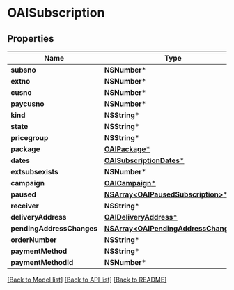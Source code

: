 # OAISubscription

## Properties
Name | Type | Description | Notes
------------ | ------------- | ------------- | -------------
**subsno** | **NSNumber*** |  | 
**extno** | **NSNumber*** |  | 
**cusno** | **NSNumber*** |  | 
**paycusno** | **NSNumber*** |  | 
**kind** | **NSString*** |  | 
**state** | **NSString*** |  | 
**pricegroup** | **NSString*** |  | [optional] 
**package** | [**OAIPackage***](OAIPackage.md) |  | 
**dates** | [**OAISubscriptionDates***](OAISubscriptionDates.md) |  | 
**extsubsexists** | **NSNumber*** |  | 
**campaign** | [**OAICampaign***](OAICampaign.md) |  | [optional] 
**paused** | [**NSArray&lt;OAIPausedSubscription&gt;***](OAIPausedSubscription.md) |  | [optional] 
**receiver** | **NSString*** |  | [optional] 
**deliveryAddress** | [**OAIDeliveryAddress***](OAIDeliveryAddress.md) |  | [optional] 
**pendingAddressChanges** | [**NSArray&lt;OAIPendingAddressChange&gt;***](OAIPendingAddressChange.md) |  | [optional] 
**orderNumber** | **NSString*** |  | [optional] 
**paymentMethod** | **NSString*** |  | [optional] 
**paymentMethodId** | **NSNumber*** |  | [optional] 

[[Back to Model list]](../README.md#documentation-for-models) [[Back to API list]](../README.md#documentation-for-api-endpoints) [[Back to README]](../README.md)


